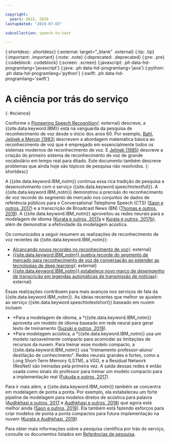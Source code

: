 ```yaml
---

copyright:
  years: 2015, 2019
lastupdated: "2019-07-03"

subcollection: speech-to-text

---
```


{:shortdesc: .shortdesc}
{:external: target="_blank" .external}
{:tip: .tip}
{:important: .important}
{:note: .note}
{:deprecated: .deprecated}
{:pre: .pre}
{:codeblock: .codeblock}
{:screen: .screen}
{:javascript: .ph data-hd-programlang='javascript'}
{:java: .ph data-hd-programlang='java'}
{:python: .ph data-hd-programlang='python'}
{:swift: .ph data-hd-programlang='swift'}

# A ciência por trás do serviço
{: #science}

Conforme o [Pioneering Speech Recognition](https://www.ibm.com/ibm/history/ibm100/us/en/icons/speechreco/){: external} descreve, a {{site.data.keyword.IBM}} está na vanguarda da pesquisa de reconhecimento de voz desde o início dos anos 60. Por exemplo, [Bahl, Jelinek e Mercer (1983)](/docs/services/speech-to-text?topic=speech-to-text-references#bahl1983) descrevem a abordagem matemática básica ao reconhecimento de voz que é empregado em essencialmente todos os sistemas modernos de reconhecimento de voz. E [Jelinek (1985)](/docs/services/speech-to-text?topic=speech-to-text-references#jelinek1985) descreve a criação do primeiro sistema de reconhecimento de voz de grande vocabulário em tempo real para ditado. Este documento também descreve problemas que ainda hoje são tópicos de pesquisa não resolvidos.
{: shortdesc}

A {{site.data.keyword.IBM_notm}} continua essa rica tradição de pesquisa e desenvolvimento com o serviço {{site.data.keyword.speechtotextfull}}. A {{site.data.keyword.IBM_notm}} demonstrou a precisão do reconhecimento de voz recorde do segmento de mercado nos conjuntos de dados de referência públicos para o Conversational Telephone Speech (CTS) ([Saon e outros, 2017](/docs/services/speech-to-text?topic=speech-to-text-references#saon2017)) e a transcrição de Broadcast News (BN) ([Thomas e outros, 2019](/docs/services/speech-to-text?topic=speech-to-text-references#thomas2019)). A {{site.data.keyword.IBM_notm}} aproveitou as redes neurais para a modelagem de idioma ([Kurata e outros, 2017a](/docs/services/speech-to-text?topic=speech-to-text-references#kurata2017a) e [Kurata e outros, 2017b](/docs/services/speech-to-text?topic=speech-to-text-references#kurata2017a)), além de demonstrar a efetividade da modelagem acústica.

Os comunicados a seguir resumem as realizações de reconhecimento de voz recentes da {{site.data.keyword.IBM_notm}}:

-   [Alcançando novos recordes no reconhecimento de voz](https://www.ibm.com/blogs/watson/2017/03/reaching-new-records-in-speech-recognition/){: external}
-   [{{site.data.keyword.IBM_notm}} quebra recorde do segmento de mercado para reconhecimento de voz de conversação ao estender as tecnologias de deep learning](https://www-03.ibm.com/press/us/en/pressrelease/51790.wss){: external}
-   [{{site.data.keyword.IBM_notm}} estabelece novo marco de desempenho de transcrição em legendas automáticas de transmissão de notícias](https://www.ibm.com/blogs/research/2019/05/automatic-broadcast-news-captioning/){: external}

Essas realizações contribuem para mais avanços nos serviços de fala da {{site.data.keyword.IBM_notm}}. As ideias recentes que melhor se ajustem ao serviço {{site.data.keyword.speechtotextshort}} baseado em nuvem incluem

-   *Para a modelagem de idioma, a *{{site.data.keyword.IBM_notm}} aproveita um modelo de idioma baseado em rede neural para gerar texto de treinamento ([Suzuki e outros, 2019](/docs/services/speech-to-text?topic=speech-to-text-references#suzuki2019)).
-   *Para modelagem acústica, a *{{site.data.keyword.IBM_notm}} usa um modelo razoavelmente compacto para acomodar as limitações de recursos da nuvem. Para treinar esse modelo compacto, a {{site.data.keyword.IBM_notm}} usa "treinamento professor-aluno/ destilação de conhecimento". Redes neurais grandes e fortes, como a Long Short-Term Memory (LSTM), a VGG, e a Residual Network (ResNet) são treinadas pela primeira vez. A saída dessas redes é então usada como sinais do professor para treinar um modelo compacto para a implementação real ([Fukuda e outros, 2017](/docs/services/speech-to-text?topic=speech-to-text-references#fukuda2017)).

Para ir mais além, a {{site.data.keyword.IBM_notm}} também se concentra em modelagem de ponta a ponta. Por exemplo, ela estabeleceu um forte pipeline de modelagem para modelos diretos de acústica para palavra ([Audhkhasi e outros, 2017](/docs/services/speech-to-text?topic=speech-to-text-references#audhkhasi2017) e [Audhkhasi e outros, 2018](/docs/services/speech-to-text?topic=speech-to-text-references#audhkhasi2018)) que agora está melhor ainda ([Saon e outros, 2019](/docs/services/speech-to-text?topic=speech-to-text-references#saon2019)). Ela também está fazendo esforços para criar modelos de ponta a ponta compactos para futura implementação na nuvem ([Kurata e Audhkhasi, 2019](/docs/services/speech-to-text?topic=speech-to-text-references#kurata2019)).

Para obter mais informações sobre a pesquisa científica por trás do serviço, consulte os documentos listados em [Referências de pesquisa](/docs/services/speech-to-text?topic=speech-to-text-references).
